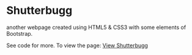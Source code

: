# Shutterbugg
another webpage created using HTML5 &amp; CSS3 with some elements of Bootstrap. 

See code for more. To view the page: <a href="https://danielamazigo.github.io/Shutterbugg/">View Shutterbugg</a>
